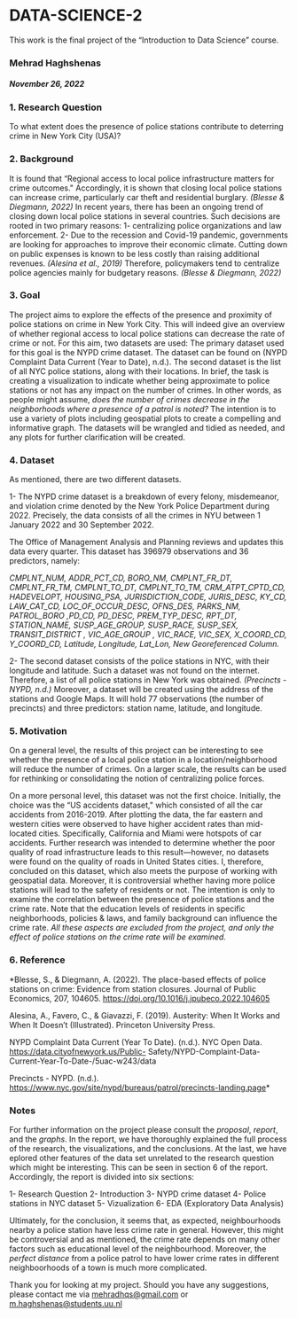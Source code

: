 # DATA-SCIENCE-2
This work is the final project of the “Introduction to Data Science” course.

### Mehrad Haghshenas
##### November 26, 2022

### 1. Research Question
To what extent does the presence of police stations contribute to deterring crime in New York City (USA)?

### 2. Background
It is found that “Regional access to local police infrastructure matters for crime outcomes." Accordingly, it is shown that closing local police stations can increase crime, particularly car theft and residential burglary. *(Blesse & Diegmann, 2022)* In recent years, there has been an ongoing trend of closing down local police stations in several countries. Such decisions are rooted in two primary reasons: 1- centralizing police organizations and law enforcement. 2- Due to the recession and Covid-19 pandemic, governments are looking for approaches to improve their economic climate. Cutting down on public expenses is known to be less costly than raising additional revenues. *(Alesina et al., 2019)* Therefore, policymakers tend to centralize police agencies mainly for budgetary reasons. *(Blesse & Diegmann, 2022)*

### 3. Goal
The project aims to explore the effects of the presence and proximity of police stations on crime in New York City. This will indeed give an overview of whether regional access to local police stations can decrease the rate of crime or not. For this aim, two datasets are used: The primary dataset used for this goal is the NYPD crime dataset. The dataset can be found on (NYPD Complaint Data Current (Year to Date), n.d.). The second dataset is the list of all NYC police stations, along with their locations. In brief, the task is creating a visualization to indicate whether being approximate to police stations or not has any impact on the number of crimes. In other words, as people might assume, *does the number of crimes decrease in the neighborhoods where a presence of a patrol is noted?* The intention is to use a variety of plots including geospatial plots to create a compelling and informative graph. The datasets will be wrangled and tidied as needed, and any plots for further clarification will be created.

### 4. Dataset
As mentioned, there are two different datasets.

1- The NYPD crime dataset is a breakdown of every felony, misdemeanor, and violation crime denoted by the New York Police Department during 2022. Precisely, the data consists of all the crimes in NYU between 1 January 2022 and 30 September 2022.

The Office of Management Analysis and Planning reviews and updates this data every quarter. This dataset has 396979 observations and 36 predictors, namely:

*CMPLNT_NUM, ADDR_PCT_CD, BORO_NM, CMPLNT_FR_DT, CMPLNT_FR_TM, CMPLNT_TO_DT, CMPLNT_TO_TM, CRM_ATPT_CPTD_CD, HADEVELOPT, HOUSING_PSA, JURISDICTION_CODE, JURIS_DESC, KY_CD, LAW_CAT_CD, LOC_OF_OCCUR_DESC, OFNS_DES, PARKS_NM, PATROL_BORO ,PD_CD, PD_DESC, PREM_TYP_DESC, RPT_DT, STATION_NAME, SUSP_AGE_GROUP, SUSP_RACE, SUSP_SEX, TRANSIT_DISTRICT , VIC_AGE_GROUP , VIC_RACE, VIC_SEX, X_COORD_CD, Y_COORD_CD, Latitude, Longitude, Lat_Lon, New Georeferenced Column.*

2- The second dataset consists of the police stations in NYC, with their longitude and latitude. Such a dataset was not found on the internet. Therefore, a list of all police stations in New York was obtained. *(Precincts - NYPD, n.d.)* Moreover, a dataset will be created using the address of the stations and Google Maps. It will hold 77 observations (the number of precincts) and three predictors: station name, latitude, and longitude.

### 5. Motivation

On a general level, the results of this project can be interesting to see whether the presence of a local police station in a location/neighborhood will reduce the number of crimes. On a larger scale, the results can be used for rethinking or consolidating the notion of centralizing police forces.

On a more personal level, this dataset was not the first choice. Initially, the choice was the “US accidents dataset," which consisted of all the car accidents from 2016-2019. After plotting the data, the far eastern and western cities were observed to have higher accident rates than mid-located cities. Specifically, California and Miami were hotspots of car accidents. Further research was intended to determine whether the poor quality of road infrastructure leads to this result—however, no datasets were found on the quality of roads in United States cities. I, therefore, concluded on this dataset, which also meets the purpose of working with geospatial data. Moreover, it is controversial whether having more police stations will lead to the safety of residents or not. The intention is only to examine the correlation between the presence of police stations and the crime rate. Note that the education levels of residents in specific neighborhoods, policies & laws, and family background can influence the crime rate. *All these aspects are excluded from the project, and only the effect of police stations on the crime rate will be examined.*

### 6. Reference

*Blesse, S., & Diegmann, A. (2022). The place-based effects of police stations on crime: Evidence from station closures. Journal of Public Economics, 207, 104605. https://doi.org/10.1016/j.jpubeco.2022.104605
  
Alesina, A., Favero, C., & Giavazzi, F. (2019). Austerity: When It Works and When It Doesn’t (Illustrated). Princeton University Press.

NYPD Complaint Data Current (Year To Date). (n.d.). NYC Open Data. https://data.cityofnewyork.us/Public- Safety/NYPD-Complaint-Data-Current-Year-To-Date-/5uac-w243/data

Precincts - NYPD. (n.d.). https://www.nyc.gov/site/nypd/bureaus/patrol/precincts-landing.page*

### Notes

For further information on the project please consult the *proposal*, *report*, and the *graphs*. In the report, we have thoroughly explained the full process of the research, the visualizations, and the conclusions. At the last, we have eplored other features of the data set unrelated to the research question which might be interesting. This can be seen in section 6 of the report. Accordingly, the report is divided into six sections:

1- Research Question
2- Introduction
3- NYPD crime dataset
4- Police stations in NYC dataset
5- Vizualization
6- EDA (Exploratory Data Analysis)

Ultimately, for the conclusion, it seems that, as expected, neighbourhoods nearby a police station have less crime rate in general. However, this might be controversial and as mentioned, the crime rate depends on many other factors such as educational level of the neighbourhood. Moreover, the *perfect distance* from a police patrol to have lower crime rates in different neighboorhoods of a town is much more complicated.

Thank you for looking at my project. Should you have any suggestions, please contact me via mehradhqs@gmail.com or m.haghshenas@students.uu.nl
